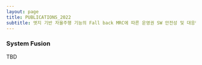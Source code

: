 ```yaml
---
layout: page
title: PUBLICATIONS_2022
subtitle: 엣지 기반 자율주행 기능의 Fall back MRC에 따른 운영권 SW 안전성 및 대응방안 검증 기술 개발
---
```


### System Fusion

TBD